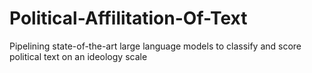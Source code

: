 # Political-Affilitation-Of-Text
Pipelining state-of-the-art large language models to classify and score political text on an ideology scale
